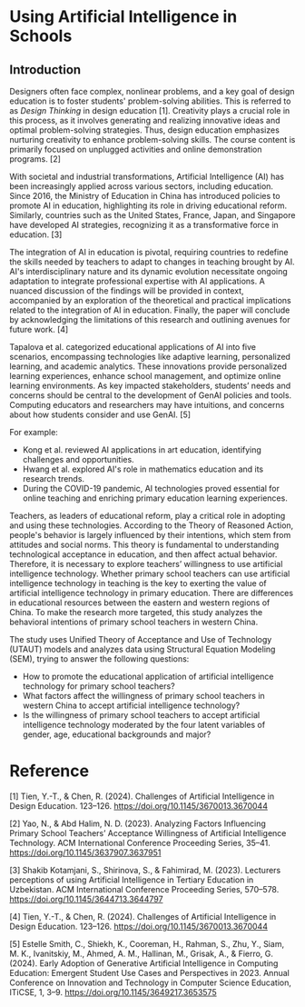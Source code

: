 # Using Artificial Intelligence in Schools

## Introduction

Designers often face complex, nonlinear problems, and a key goal of design education is to foster students' problem-solving abilities. This is referred to as *Design Thinking* in design education [1]. Creativity plays a crucial role in this process, as it involves generating and realizing innovative ideas and optimal problem-solving strategies. Thus, design education emphasizes nurturing creativity to enhance problem-solving skills. The course content is primarily focused on
unplugged activities and online demonstration programs. [2]

With societal and industrial transformations, Artificial Intelligence (AI) has been increasingly applied across various sectors, including education. Since 2016, the Ministry of Education in China has introduced policies to promote AI in education, highlighting its role in driving educational reform. Similarly, countries such as the United States, France, Japan, and Singapore have developed AI strategies, recognizing it as a transformative force in education. [3]

The integration of AI in education is pivotal, requiring countries to redefine the skills needed by teachers to adapt to changes in teaching brought by AI. AI's interdisciplinary nature and its dynamic evolution necessitate ongoing adaptation to integrate professional expertise with AI applications. A nuanced discussion of the findings will be provided in context, accompanied by an exploration of the theoretical and practical implications related to the integration of AI in education. Finally, the paper will conclude by acknowledging the limitations of this research and outlining avenues for future work. [4]

Tapalova et al. categorized educational applications of AI into five scenarios, encompassing technologies like adaptive learning, personalized learning, and academic analytics. These innovations provide personalized learning experiences, enhance school management, and optimize online learning environments. As key impacted stakeholders, students’ needs and concerns should be central to the development of GenAI policies and tools. Computing educators and researchers may have intuitions, and concerns about how students consider and use GenAI. [5]

For example:
- Kong et al. reviewed AI applications in art education, identifying challenges and opportunities.
- Hwang et al. explored AI's role in mathematics education and its research trends.
- During the COVID-19 pandemic, AI technologies proved essential for online teaching and enriching primary education learning experiences.

Teachers, as leaders of educational reform, play a critical role in adopting and using these technologies. According to the Theory of Reasoned Action, people's behavior is largely influenced by their intentions, which stem from attitudes and social norms. This theory is fundamental to understanding technological acceptance in education, and then affect actual behavior. Therefore, it is necessary to explore teachers’ willingness to use artificial intelligence technology. Whether primary school teachers can use artificial intelligence technology in teaching is the key to exerting the value of artificial intelligence technology in primary education. There are differences in educational resources between the eastern and western regions of China. To make the research more targeted, this study analyzes the behavioral intentions of primary school teachers in western China. 

The study uses Unified Theory of Acceptance and Use of Technology (UTAUT) models and analyzes data using Structural Equation Modeling (SEM), trying to answer the following questions:

- How to promote the educational application of artificial intelligence technology for primary school teachers?
- What factors affect the willingness of primary school teachers in western China to accept artificial intelligence technology?
- Is the willingness of primary school teachers to accept artificial intelligence technology moderated by the four latent variables of gender, age, educational backgrounds and major?


# Reference 

[1] Tien, Y.-T., & Chen, R. (2024). Challenges of Artificial Intelligence in Design Education. 123–126. https://doi.org/10.1145/3670013.3670044

[2] Yao, N., & Abd Halim, N. D. (2023). Analyzing Factors Influencing Primary School Teachers’ Acceptance Willingness of Artificial Intelligence Technology. ACM International Conference Proceeding Series, 35–41. https://doi.org/10.1145/3637907.3637951

[3] Shakib Kotamjani, S., Shirinova, S., & Fahimirad, M. (2023). Lecturers perceptions of using Artificial Intelligence in Tertiary Education in Uzbekistan. ACM International Conference Proceeding Series, 570–578. https://doi.org/10.1145/3644713.3644797

[4] Tien, Y.-T., & Chen, R. (2024). Challenges of Artificial Intelligence in Design Education. 123–126. https://doi.org/10.1145/3670013.3670044

[5] Estelle Smith, C., Shiekh, K., Cooreman, H., Rahman, S., Zhu, Y., Siam, M. K., Ivanitskiy, M., Ahmed, A. M., Hallinan, M., Grisak, A., & Fierro, G. (2024). Early Adoption of Generative Artificial Intelligence in Computing Education: Emergent Student Use Cases and Perspectives in 2023. Annual Conference on Innovation and Technology in Computer Science Education, ITiCSE, 1, 3–9. https://doi.org/10.1145/3649217.3653575




